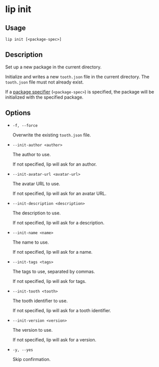 # lip init

## Usage

```shell
lip init [<package-spec>]
```

## Description

Set up a new package in the current directory.

Initialize and writes a new `tooth.json` file in the current directory. The `tooth.json` file must not already exist.

If a [package specifier](#) (`<package-spec>`) is specified, the package will be initialized with the specified package.

## Options

- `-f, --force`

  Overwrite the existing `tooth.json` file.

- `--init-author <author>`

  The author to use.

  If not specified, lip will ask for an author.

- `--init-avatar-url <avatar-url>`

  The avatar URL to use.

  If not specified, lip will ask for an avatar URL.

- `--init-description <description>`

  The description to use.

  If not specified, lip will ask for a description.

- `--init-name <name>`

  The name to use.

  If not specified, lip will ask for a name.

- `--init-tags <tags>`

  The tags to use, separated by commas.

  If not specified, lip will ask for tags.

- `--init-tooth <tooth>`

  The tooth identifier to use.

  If not specified, lip will ask for a tooth identifier.

- `--init-version <version>`

  The version to use.

  If not specified, lip will ask for a version.

- `-y, --yes`

  Skip confirmation.
